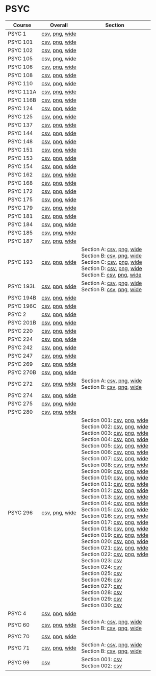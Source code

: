 # PSYC

| Course | Overall | Section |
| ------ | ------- | ------- |
| PSYC 1 | [csv](https://github.com/UCSD-Historical-Enrollment-Data/2025Winter/blob/main/overall/PSYC%201.csv), [png](https://raw.githubusercontent.com/UCSD-Historical-Enrollment-Data/2025Winter/main/plot_overall/PSYC%201.png), [wide](https://raw.githubusercontent.com/UCSD-Historical-Enrollment-Data/2025Winter/main/plot_overall_wide/PSYC%201.png) |  |
| PSYC 101 | [csv](https://github.com/UCSD-Historical-Enrollment-Data/2025Winter/blob/main/overall/PSYC%20101.csv), [png](https://raw.githubusercontent.com/UCSD-Historical-Enrollment-Data/2025Winter/main/plot_overall/PSYC%20101.png), [wide](https://raw.githubusercontent.com/UCSD-Historical-Enrollment-Data/2025Winter/main/plot_overall_wide/PSYC%20101.png) |  |
| PSYC 102 | [csv](https://github.com/UCSD-Historical-Enrollment-Data/2025Winter/blob/main/overall/PSYC%20102.csv), [png](https://raw.githubusercontent.com/UCSD-Historical-Enrollment-Data/2025Winter/main/plot_overall/PSYC%20102.png), [wide](https://raw.githubusercontent.com/UCSD-Historical-Enrollment-Data/2025Winter/main/plot_overall_wide/PSYC%20102.png) |  |
| PSYC 105 | [csv](https://github.com/UCSD-Historical-Enrollment-Data/2025Winter/blob/main/overall/PSYC%20105.csv), [png](https://raw.githubusercontent.com/UCSD-Historical-Enrollment-Data/2025Winter/main/plot_overall/PSYC%20105.png), [wide](https://raw.githubusercontent.com/UCSD-Historical-Enrollment-Data/2025Winter/main/plot_overall_wide/PSYC%20105.png) |  |
| PSYC 106 | [csv](https://github.com/UCSD-Historical-Enrollment-Data/2025Winter/blob/main/overall/PSYC%20106.csv), [png](https://raw.githubusercontent.com/UCSD-Historical-Enrollment-Data/2025Winter/main/plot_overall/PSYC%20106.png), [wide](https://raw.githubusercontent.com/UCSD-Historical-Enrollment-Data/2025Winter/main/plot_overall_wide/PSYC%20106.png) |  |
| PSYC 108 | [csv](https://github.com/UCSD-Historical-Enrollment-Data/2025Winter/blob/main/overall/PSYC%20108.csv), [png](https://raw.githubusercontent.com/UCSD-Historical-Enrollment-Data/2025Winter/main/plot_overall/PSYC%20108.png), [wide](https://raw.githubusercontent.com/UCSD-Historical-Enrollment-Data/2025Winter/main/plot_overall_wide/PSYC%20108.png) |  |
| PSYC 110 | [csv](https://github.com/UCSD-Historical-Enrollment-Data/2025Winter/blob/main/overall/PSYC%20110.csv), [png](https://raw.githubusercontent.com/UCSD-Historical-Enrollment-Data/2025Winter/main/plot_overall/PSYC%20110.png), [wide](https://raw.githubusercontent.com/UCSD-Historical-Enrollment-Data/2025Winter/main/plot_overall_wide/PSYC%20110.png) |  |
| PSYC 111A | [csv](https://github.com/UCSD-Historical-Enrollment-Data/2025Winter/blob/main/overall/PSYC%20111A.csv), [png](https://raw.githubusercontent.com/UCSD-Historical-Enrollment-Data/2025Winter/main/plot_overall/PSYC%20111A.png), [wide](https://raw.githubusercontent.com/UCSD-Historical-Enrollment-Data/2025Winter/main/plot_overall_wide/PSYC%20111A.png) |  |
| PSYC 116B | [csv](https://github.com/UCSD-Historical-Enrollment-Data/2025Winter/blob/main/overall/PSYC%20116B.csv), [png](https://raw.githubusercontent.com/UCSD-Historical-Enrollment-Data/2025Winter/main/plot_overall/PSYC%20116B.png), [wide](https://raw.githubusercontent.com/UCSD-Historical-Enrollment-Data/2025Winter/main/plot_overall_wide/PSYC%20116B.png) |  |
| PSYC 124 | [csv](https://github.com/UCSD-Historical-Enrollment-Data/2025Winter/blob/main/overall/PSYC%20124.csv), [png](https://raw.githubusercontent.com/UCSD-Historical-Enrollment-Data/2025Winter/main/plot_overall/PSYC%20124.png), [wide](https://raw.githubusercontent.com/UCSD-Historical-Enrollment-Data/2025Winter/main/plot_overall_wide/PSYC%20124.png) |  |
| PSYC 125 | [csv](https://github.com/UCSD-Historical-Enrollment-Data/2025Winter/blob/main/overall/PSYC%20125.csv), [png](https://raw.githubusercontent.com/UCSD-Historical-Enrollment-Data/2025Winter/main/plot_overall/PSYC%20125.png), [wide](https://raw.githubusercontent.com/UCSD-Historical-Enrollment-Data/2025Winter/main/plot_overall_wide/PSYC%20125.png) |  |
| PSYC 137 | [csv](https://github.com/UCSD-Historical-Enrollment-Data/2025Winter/blob/main/overall/PSYC%20137.csv), [png](https://raw.githubusercontent.com/UCSD-Historical-Enrollment-Data/2025Winter/main/plot_overall/PSYC%20137.png), [wide](https://raw.githubusercontent.com/UCSD-Historical-Enrollment-Data/2025Winter/main/plot_overall_wide/PSYC%20137.png) |  |
| PSYC 144 | [csv](https://github.com/UCSD-Historical-Enrollment-Data/2025Winter/blob/main/overall/PSYC%20144.csv), [png](https://raw.githubusercontent.com/UCSD-Historical-Enrollment-Data/2025Winter/main/plot_overall/PSYC%20144.png), [wide](https://raw.githubusercontent.com/UCSD-Historical-Enrollment-Data/2025Winter/main/plot_overall_wide/PSYC%20144.png) |  |
| PSYC 148 | [csv](https://github.com/UCSD-Historical-Enrollment-Data/2025Winter/blob/main/overall/PSYC%20148.csv), [png](https://raw.githubusercontent.com/UCSD-Historical-Enrollment-Data/2025Winter/main/plot_overall/PSYC%20148.png), [wide](https://raw.githubusercontent.com/UCSD-Historical-Enrollment-Data/2025Winter/main/plot_overall_wide/PSYC%20148.png) |  |
| PSYC 151 | [csv](https://github.com/UCSD-Historical-Enrollment-Data/2025Winter/blob/main/overall/PSYC%20151.csv), [png](https://raw.githubusercontent.com/UCSD-Historical-Enrollment-Data/2025Winter/main/plot_overall/PSYC%20151.png), [wide](https://raw.githubusercontent.com/UCSD-Historical-Enrollment-Data/2025Winter/main/plot_overall_wide/PSYC%20151.png) |  |
| PSYC 153 | [csv](https://github.com/UCSD-Historical-Enrollment-Data/2025Winter/blob/main/overall/PSYC%20153.csv), [png](https://raw.githubusercontent.com/UCSD-Historical-Enrollment-Data/2025Winter/main/plot_overall/PSYC%20153.png), [wide](https://raw.githubusercontent.com/UCSD-Historical-Enrollment-Data/2025Winter/main/plot_overall_wide/PSYC%20153.png) |  |
| PSYC 154 | [csv](https://github.com/UCSD-Historical-Enrollment-Data/2025Winter/blob/main/overall/PSYC%20154.csv), [png](https://raw.githubusercontent.com/UCSD-Historical-Enrollment-Data/2025Winter/main/plot_overall/PSYC%20154.png), [wide](https://raw.githubusercontent.com/UCSD-Historical-Enrollment-Data/2025Winter/main/plot_overall_wide/PSYC%20154.png) |  |
| PSYC 162 | [csv](https://github.com/UCSD-Historical-Enrollment-Data/2025Winter/blob/main/overall/PSYC%20162.csv), [png](https://raw.githubusercontent.com/UCSD-Historical-Enrollment-Data/2025Winter/main/plot_overall/PSYC%20162.png), [wide](https://raw.githubusercontent.com/UCSD-Historical-Enrollment-Data/2025Winter/main/plot_overall_wide/PSYC%20162.png) |  |
| PSYC 168 | [csv](https://github.com/UCSD-Historical-Enrollment-Data/2025Winter/blob/main/overall/PSYC%20168.csv), [png](https://raw.githubusercontent.com/UCSD-Historical-Enrollment-Data/2025Winter/main/plot_overall/PSYC%20168.png), [wide](https://raw.githubusercontent.com/UCSD-Historical-Enrollment-Data/2025Winter/main/plot_overall_wide/PSYC%20168.png) |  |
| PSYC 172 | [csv](https://github.com/UCSD-Historical-Enrollment-Data/2025Winter/blob/main/overall/PSYC%20172.csv), [png](https://raw.githubusercontent.com/UCSD-Historical-Enrollment-Data/2025Winter/main/plot_overall/PSYC%20172.png), [wide](https://raw.githubusercontent.com/UCSD-Historical-Enrollment-Data/2025Winter/main/plot_overall_wide/PSYC%20172.png) |  |
| PSYC 175 | [csv](https://github.com/UCSD-Historical-Enrollment-Data/2025Winter/blob/main/overall/PSYC%20175.csv), [png](https://raw.githubusercontent.com/UCSD-Historical-Enrollment-Data/2025Winter/main/plot_overall/PSYC%20175.png), [wide](https://raw.githubusercontent.com/UCSD-Historical-Enrollment-Data/2025Winter/main/plot_overall_wide/PSYC%20175.png) |  |
| PSYC 179 | [csv](https://github.com/UCSD-Historical-Enrollment-Data/2025Winter/blob/main/overall/PSYC%20179.csv), [png](https://raw.githubusercontent.com/UCSD-Historical-Enrollment-Data/2025Winter/main/plot_overall/PSYC%20179.png), [wide](https://raw.githubusercontent.com/UCSD-Historical-Enrollment-Data/2025Winter/main/plot_overall_wide/PSYC%20179.png) |  |
| PSYC 181 | [csv](https://github.com/UCSD-Historical-Enrollment-Data/2025Winter/blob/main/overall/PSYC%20181.csv), [png](https://raw.githubusercontent.com/UCSD-Historical-Enrollment-Data/2025Winter/main/plot_overall/PSYC%20181.png), [wide](https://raw.githubusercontent.com/UCSD-Historical-Enrollment-Data/2025Winter/main/plot_overall_wide/PSYC%20181.png) |  |
| PSYC 184 | [csv](https://github.com/UCSD-Historical-Enrollment-Data/2025Winter/blob/main/overall/PSYC%20184.csv), [png](https://raw.githubusercontent.com/UCSD-Historical-Enrollment-Data/2025Winter/main/plot_overall/PSYC%20184.png), [wide](https://raw.githubusercontent.com/UCSD-Historical-Enrollment-Data/2025Winter/main/plot_overall_wide/PSYC%20184.png) |  |
| PSYC 185 | [csv](https://github.com/UCSD-Historical-Enrollment-Data/2025Winter/blob/main/overall/PSYC%20185.csv), [png](https://raw.githubusercontent.com/UCSD-Historical-Enrollment-Data/2025Winter/main/plot_overall/PSYC%20185.png), [wide](https://raw.githubusercontent.com/UCSD-Historical-Enrollment-Data/2025Winter/main/plot_overall_wide/PSYC%20185.png) |  |
| PSYC 187 | [csv](https://github.com/UCSD-Historical-Enrollment-Data/2025Winter/blob/main/overall/PSYC%20187.csv), [png](https://raw.githubusercontent.com/UCSD-Historical-Enrollment-Data/2025Winter/main/plot_overall/PSYC%20187.png), [wide](https://raw.githubusercontent.com/UCSD-Historical-Enrollment-Data/2025Winter/main/plot_overall_wide/PSYC%20187.png) |  |
| PSYC 193 | [csv](https://github.com/UCSD-Historical-Enrollment-Data/2025Winter/blob/main/overall/PSYC%20193.csv), [png](https://raw.githubusercontent.com/UCSD-Historical-Enrollment-Data/2025Winter/main/plot_overall/PSYC%20193.png), [wide](https://raw.githubusercontent.com/UCSD-Historical-Enrollment-Data/2025Winter/main/plot_overall_wide/PSYC%20193.png) | Section A: [csv](https://github.com/UCSD-Historical-Enrollment-Data/2025Winter/blob/main/section/PSYC%20193_A.csv), [png](https://raw.githubusercontent.com/UCSD-Historical-Enrollment-Data/2025Winter/main/plot_section/PSYC%20193_A.png), [wide](https://raw.githubusercontent.com/UCSD-Historical-Enrollment-Data/2025Winter/main/plot_section_wide/PSYC%20193_A.png)<br>Section B: [csv](https://github.com/UCSD-Historical-Enrollment-Data/2025Winter/blob/main/section/PSYC%20193_B.csv), [png](https://raw.githubusercontent.com/UCSD-Historical-Enrollment-Data/2025Winter/main/plot_section/PSYC%20193_B.png), [wide](https://raw.githubusercontent.com/UCSD-Historical-Enrollment-Data/2025Winter/main/plot_section_wide/PSYC%20193_B.png)<br>Section C: [csv](https://github.com/UCSD-Historical-Enrollment-Data/2025Winter/blob/main/section/PSYC%20193_C.csv), [png](https://raw.githubusercontent.com/UCSD-Historical-Enrollment-Data/2025Winter/main/plot_section/PSYC%20193_C.png), [wide](https://raw.githubusercontent.com/UCSD-Historical-Enrollment-Data/2025Winter/main/plot_section_wide/PSYC%20193_C.png)<br>Section D: [csv](https://github.com/UCSD-Historical-Enrollment-Data/2025Winter/blob/main/section/PSYC%20193_D.csv), [png](https://raw.githubusercontent.com/UCSD-Historical-Enrollment-Data/2025Winter/main/plot_section/PSYC%20193_D.png), [wide](https://raw.githubusercontent.com/UCSD-Historical-Enrollment-Data/2025Winter/main/plot_section_wide/PSYC%20193_D.png)<br>Section E: [csv](https://github.com/UCSD-Historical-Enrollment-Data/2025Winter/blob/main/section/PSYC%20193_E.csv), [png](https://raw.githubusercontent.com/UCSD-Historical-Enrollment-Data/2025Winter/main/plot_section/PSYC%20193_E.png), [wide](https://raw.githubusercontent.com/UCSD-Historical-Enrollment-Data/2025Winter/main/plot_section_wide/PSYC%20193_E.png) |
| PSYC 193L | [csv](https://github.com/UCSD-Historical-Enrollment-Data/2025Winter/blob/main/overall/PSYC%20193L.csv), [png](https://raw.githubusercontent.com/UCSD-Historical-Enrollment-Data/2025Winter/main/plot_overall/PSYC%20193L.png), [wide](https://raw.githubusercontent.com/UCSD-Historical-Enrollment-Data/2025Winter/main/plot_overall_wide/PSYC%20193L.png) | Section A: [csv](https://github.com/UCSD-Historical-Enrollment-Data/2025Winter/blob/main/section/PSYC%20193L_A.csv), [png](https://raw.githubusercontent.com/UCSD-Historical-Enrollment-Data/2025Winter/main/plot_section/PSYC%20193L_A.png), [wide](https://raw.githubusercontent.com/UCSD-Historical-Enrollment-Data/2025Winter/main/plot_section_wide/PSYC%20193L_A.png)<br>Section B: [csv](https://github.com/UCSD-Historical-Enrollment-Data/2025Winter/blob/main/section/PSYC%20193L_B.csv), [png](https://raw.githubusercontent.com/UCSD-Historical-Enrollment-Data/2025Winter/main/plot_section/PSYC%20193L_B.png), [wide](https://raw.githubusercontent.com/UCSD-Historical-Enrollment-Data/2025Winter/main/plot_section_wide/PSYC%20193L_B.png) |
| PSYC 194B | [csv](https://github.com/UCSD-Historical-Enrollment-Data/2025Winter/blob/main/overall/PSYC%20194B.csv), [png](https://raw.githubusercontent.com/UCSD-Historical-Enrollment-Data/2025Winter/main/plot_overall/PSYC%20194B.png), [wide](https://raw.githubusercontent.com/UCSD-Historical-Enrollment-Data/2025Winter/main/plot_overall_wide/PSYC%20194B.png) |  |
| PSYC 196C | [csv](https://github.com/UCSD-Historical-Enrollment-Data/2025Winter/blob/main/overall/PSYC%20196C.csv), [png](https://raw.githubusercontent.com/UCSD-Historical-Enrollment-Data/2025Winter/main/plot_overall/PSYC%20196C.png), [wide](https://raw.githubusercontent.com/UCSD-Historical-Enrollment-Data/2025Winter/main/plot_overall_wide/PSYC%20196C.png) |  |
| PSYC 2 | [csv](https://github.com/UCSD-Historical-Enrollment-Data/2025Winter/blob/main/overall/PSYC%202.csv), [png](https://raw.githubusercontent.com/UCSD-Historical-Enrollment-Data/2025Winter/main/plot_overall/PSYC%202.png), [wide](https://raw.githubusercontent.com/UCSD-Historical-Enrollment-Data/2025Winter/main/plot_overall_wide/PSYC%202.png) |  |
| PSYC 201B | [csv](https://github.com/UCSD-Historical-Enrollment-Data/2025Winter/blob/main/overall/PSYC%20201B.csv), [png](https://raw.githubusercontent.com/UCSD-Historical-Enrollment-Data/2025Winter/main/plot_overall/PSYC%20201B.png), [wide](https://raw.githubusercontent.com/UCSD-Historical-Enrollment-Data/2025Winter/main/plot_overall_wide/PSYC%20201B.png) |  |
| PSYC 220 | [csv](https://github.com/UCSD-Historical-Enrollment-Data/2025Winter/blob/main/overall/PSYC%20220.csv), [png](https://raw.githubusercontent.com/UCSD-Historical-Enrollment-Data/2025Winter/main/plot_overall/PSYC%20220.png), [wide](https://raw.githubusercontent.com/UCSD-Historical-Enrollment-Data/2025Winter/main/plot_overall_wide/PSYC%20220.png) |  |
| PSYC 224 | [csv](https://github.com/UCSD-Historical-Enrollment-Data/2025Winter/blob/main/overall/PSYC%20224.csv), [png](https://raw.githubusercontent.com/UCSD-Historical-Enrollment-Data/2025Winter/main/plot_overall/PSYC%20224.png), [wide](https://raw.githubusercontent.com/UCSD-Historical-Enrollment-Data/2025Winter/main/plot_overall_wide/PSYC%20224.png) |  |
| PSYC 242 | [csv](https://github.com/UCSD-Historical-Enrollment-Data/2025Winter/blob/main/overall/PSYC%20242.csv), [png](https://raw.githubusercontent.com/UCSD-Historical-Enrollment-Data/2025Winter/main/plot_overall/PSYC%20242.png), [wide](https://raw.githubusercontent.com/UCSD-Historical-Enrollment-Data/2025Winter/main/plot_overall_wide/PSYC%20242.png) |  |
| PSYC 247 | [csv](https://github.com/UCSD-Historical-Enrollment-Data/2025Winter/blob/main/overall/PSYC%20247.csv), [png](https://raw.githubusercontent.com/UCSD-Historical-Enrollment-Data/2025Winter/main/plot_overall/PSYC%20247.png), [wide](https://raw.githubusercontent.com/UCSD-Historical-Enrollment-Data/2025Winter/main/plot_overall_wide/PSYC%20247.png) |  |
| PSYC 269 | [csv](https://github.com/UCSD-Historical-Enrollment-Data/2025Winter/blob/main/overall/PSYC%20269.csv), [png](https://raw.githubusercontent.com/UCSD-Historical-Enrollment-Data/2025Winter/main/plot_overall/PSYC%20269.png), [wide](https://raw.githubusercontent.com/UCSD-Historical-Enrollment-Data/2025Winter/main/plot_overall_wide/PSYC%20269.png) |  |
| PSYC 270B | [csv](https://github.com/UCSD-Historical-Enrollment-Data/2025Winter/blob/main/overall/PSYC%20270B.csv), [png](https://raw.githubusercontent.com/UCSD-Historical-Enrollment-Data/2025Winter/main/plot_overall/PSYC%20270B.png), [wide](https://raw.githubusercontent.com/UCSD-Historical-Enrollment-Data/2025Winter/main/plot_overall_wide/PSYC%20270B.png) |  |
| PSYC 272 | [csv](https://github.com/UCSD-Historical-Enrollment-Data/2025Winter/blob/main/overall/PSYC%20272.csv), [png](https://raw.githubusercontent.com/UCSD-Historical-Enrollment-Data/2025Winter/main/plot_overall/PSYC%20272.png), [wide](https://raw.githubusercontent.com/UCSD-Historical-Enrollment-Data/2025Winter/main/plot_overall_wide/PSYC%20272.png) | Section A: [csv](https://github.com/UCSD-Historical-Enrollment-Data/2025Winter/blob/main/section/PSYC%20272_A.csv), [png](https://raw.githubusercontent.com/UCSD-Historical-Enrollment-Data/2025Winter/main/plot_section/PSYC%20272_A.png), [wide](https://raw.githubusercontent.com/UCSD-Historical-Enrollment-Data/2025Winter/main/plot_section_wide/PSYC%20272_A.png)<br>Section B: [csv](https://github.com/UCSD-Historical-Enrollment-Data/2025Winter/blob/main/section/PSYC%20272_B.csv), [png](https://raw.githubusercontent.com/UCSD-Historical-Enrollment-Data/2025Winter/main/plot_section/PSYC%20272_B.png), [wide](https://raw.githubusercontent.com/UCSD-Historical-Enrollment-Data/2025Winter/main/plot_section_wide/PSYC%20272_B.png) |
| PSYC 274 | [csv](https://github.com/UCSD-Historical-Enrollment-Data/2025Winter/blob/main/overall/PSYC%20274.csv), [png](https://raw.githubusercontent.com/UCSD-Historical-Enrollment-Data/2025Winter/main/plot_overall/PSYC%20274.png), [wide](https://raw.githubusercontent.com/UCSD-Historical-Enrollment-Data/2025Winter/main/plot_overall_wide/PSYC%20274.png) |  |
| PSYC 275 | [csv](https://github.com/UCSD-Historical-Enrollment-Data/2025Winter/blob/main/overall/PSYC%20275.csv), [png](https://raw.githubusercontent.com/UCSD-Historical-Enrollment-Data/2025Winter/main/plot_overall/PSYC%20275.png), [wide](https://raw.githubusercontent.com/UCSD-Historical-Enrollment-Data/2025Winter/main/plot_overall_wide/PSYC%20275.png) |  |
| PSYC 280 | [csv](https://github.com/UCSD-Historical-Enrollment-Data/2025Winter/blob/main/overall/PSYC%20280.csv), [png](https://raw.githubusercontent.com/UCSD-Historical-Enrollment-Data/2025Winter/main/plot_overall/PSYC%20280.png), [wide](https://raw.githubusercontent.com/UCSD-Historical-Enrollment-Data/2025Winter/main/plot_overall_wide/PSYC%20280.png) |  |
| PSYC 296 | [csv](https://github.com/UCSD-Historical-Enrollment-Data/2025Winter/blob/main/overall/PSYC%20296.csv), [png](https://raw.githubusercontent.com/UCSD-Historical-Enrollment-Data/2025Winter/main/plot_overall/PSYC%20296.png), [wide](https://raw.githubusercontent.com/UCSD-Historical-Enrollment-Data/2025Winter/main/plot_overall_wide/PSYC%20296.png) | Section 001: [csv](https://github.com/UCSD-Historical-Enrollment-Data/2025Winter/blob/main/section/PSYC%20296_001.csv), [png](https://raw.githubusercontent.com/UCSD-Historical-Enrollment-Data/2025Winter/main/plot_section/PSYC%20296_001.png), [wide](https://raw.githubusercontent.com/UCSD-Historical-Enrollment-Data/2025Winter/main/plot_section_wide/PSYC%20296_001.png)<br>Section 002: [csv](https://github.com/UCSD-Historical-Enrollment-Data/2025Winter/blob/main/section/PSYC%20296_002.csv), [png](https://raw.githubusercontent.com/UCSD-Historical-Enrollment-Data/2025Winter/main/plot_section/PSYC%20296_002.png), [wide](https://raw.githubusercontent.com/UCSD-Historical-Enrollment-Data/2025Winter/main/plot_section_wide/PSYC%20296_002.png)<br>Section 003: [csv](https://github.com/UCSD-Historical-Enrollment-Data/2025Winter/blob/main/section/PSYC%20296_003.csv), [png](https://raw.githubusercontent.com/UCSD-Historical-Enrollment-Data/2025Winter/main/plot_section/PSYC%20296_003.png), [wide](https://raw.githubusercontent.com/UCSD-Historical-Enrollment-Data/2025Winter/main/plot_section_wide/PSYC%20296_003.png)<br>Section 004: [csv](https://github.com/UCSD-Historical-Enrollment-Data/2025Winter/blob/main/section/PSYC%20296_004.csv), [png](https://raw.githubusercontent.com/UCSD-Historical-Enrollment-Data/2025Winter/main/plot_section/PSYC%20296_004.png), [wide](https://raw.githubusercontent.com/UCSD-Historical-Enrollment-Data/2025Winter/main/plot_section_wide/PSYC%20296_004.png)<br>Section 005: [csv](https://github.com/UCSD-Historical-Enrollment-Data/2025Winter/blob/main/section/PSYC%20296_005.csv), [png](https://raw.githubusercontent.com/UCSD-Historical-Enrollment-Data/2025Winter/main/plot_section/PSYC%20296_005.png), [wide](https://raw.githubusercontent.com/UCSD-Historical-Enrollment-Data/2025Winter/main/plot_section_wide/PSYC%20296_005.png)<br>Section 006: [csv](https://github.com/UCSD-Historical-Enrollment-Data/2025Winter/blob/main/section/PSYC%20296_006.csv), [png](https://raw.githubusercontent.com/UCSD-Historical-Enrollment-Data/2025Winter/main/plot_section/PSYC%20296_006.png), [wide](https://raw.githubusercontent.com/UCSD-Historical-Enrollment-Data/2025Winter/main/plot_section_wide/PSYC%20296_006.png)<br>Section 007: [csv](https://github.com/UCSD-Historical-Enrollment-Data/2025Winter/blob/main/section/PSYC%20296_007.csv), [png](https://raw.githubusercontent.com/UCSD-Historical-Enrollment-Data/2025Winter/main/plot_section/PSYC%20296_007.png), [wide](https://raw.githubusercontent.com/UCSD-Historical-Enrollment-Data/2025Winter/main/plot_section_wide/PSYC%20296_007.png)<br>Section 008: [csv](https://github.com/UCSD-Historical-Enrollment-Data/2025Winter/blob/main/section/PSYC%20296_008.csv), [png](https://raw.githubusercontent.com/UCSD-Historical-Enrollment-Data/2025Winter/main/plot_section/PSYC%20296_008.png), [wide](https://raw.githubusercontent.com/UCSD-Historical-Enrollment-Data/2025Winter/main/plot_section_wide/PSYC%20296_008.png)<br>Section 009: [csv](https://github.com/UCSD-Historical-Enrollment-Data/2025Winter/blob/main/section/PSYC%20296_009.csv), [png](https://raw.githubusercontent.com/UCSD-Historical-Enrollment-Data/2025Winter/main/plot_section/PSYC%20296_009.png), [wide](https://raw.githubusercontent.com/UCSD-Historical-Enrollment-Data/2025Winter/main/plot_section_wide/PSYC%20296_009.png)<br>Section 010: [csv](https://github.com/UCSD-Historical-Enrollment-Data/2025Winter/blob/main/section/PSYC%20296_010.csv), [png](https://raw.githubusercontent.com/UCSD-Historical-Enrollment-Data/2025Winter/main/plot_section/PSYC%20296_010.png), [wide](https://raw.githubusercontent.com/UCSD-Historical-Enrollment-Data/2025Winter/main/plot_section_wide/PSYC%20296_010.png)<br>Section 011: [csv](https://github.com/UCSD-Historical-Enrollment-Data/2025Winter/blob/main/section/PSYC%20296_011.csv), [png](https://raw.githubusercontent.com/UCSD-Historical-Enrollment-Data/2025Winter/main/plot_section/PSYC%20296_011.png), [wide](https://raw.githubusercontent.com/UCSD-Historical-Enrollment-Data/2025Winter/main/plot_section_wide/PSYC%20296_011.png)<br>Section 012: [csv](https://github.com/UCSD-Historical-Enrollment-Data/2025Winter/blob/main/section/PSYC%20296_012.csv), [png](https://raw.githubusercontent.com/UCSD-Historical-Enrollment-Data/2025Winter/main/plot_section/PSYC%20296_012.png), [wide](https://raw.githubusercontent.com/UCSD-Historical-Enrollment-Data/2025Winter/main/plot_section_wide/PSYC%20296_012.png)<br>Section 013: [csv](https://github.com/UCSD-Historical-Enrollment-Data/2025Winter/blob/main/section/PSYC%20296_013.csv), [png](https://raw.githubusercontent.com/UCSD-Historical-Enrollment-Data/2025Winter/main/plot_section/PSYC%20296_013.png), [wide](https://raw.githubusercontent.com/UCSD-Historical-Enrollment-Data/2025Winter/main/plot_section_wide/PSYC%20296_013.png)<br>Section 014: [csv](https://github.com/UCSD-Historical-Enrollment-Data/2025Winter/blob/main/section/PSYC%20296_014.csv), [png](https://raw.githubusercontent.com/UCSD-Historical-Enrollment-Data/2025Winter/main/plot_section/PSYC%20296_014.png), [wide](https://raw.githubusercontent.com/UCSD-Historical-Enrollment-Data/2025Winter/main/plot_section_wide/PSYC%20296_014.png)<br>Section 015: [csv](https://github.com/UCSD-Historical-Enrollment-Data/2025Winter/blob/main/section/PSYC%20296_015.csv), [png](https://raw.githubusercontent.com/UCSD-Historical-Enrollment-Data/2025Winter/main/plot_section/PSYC%20296_015.png), [wide](https://raw.githubusercontent.com/UCSD-Historical-Enrollment-Data/2025Winter/main/plot_section_wide/PSYC%20296_015.png)<br>Section 016: [csv](https://github.com/UCSD-Historical-Enrollment-Data/2025Winter/blob/main/section/PSYC%20296_016.csv), [png](https://raw.githubusercontent.com/UCSD-Historical-Enrollment-Data/2025Winter/main/plot_section/PSYC%20296_016.png), [wide](https://raw.githubusercontent.com/UCSD-Historical-Enrollment-Data/2025Winter/main/plot_section_wide/PSYC%20296_016.png)<br>Section 017: [csv](https://github.com/UCSD-Historical-Enrollment-Data/2025Winter/blob/main/section/PSYC%20296_017.csv), [png](https://raw.githubusercontent.com/UCSD-Historical-Enrollment-Data/2025Winter/main/plot_section/PSYC%20296_017.png), [wide](https://raw.githubusercontent.com/UCSD-Historical-Enrollment-Data/2025Winter/main/plot_section_wide/PSYC%20296_017.png)<br>Section 018: [csv](https://github.com/UCSD-Historical-Enrollment-Data/2025Winter/blob/main/section/PSYC%20296_018.csv), [png](https://raw.githubusercontent.com/UCSD-Historical-Enrollment-Data/2025Winter/main/plot_section/PSYC%20296_018.png), [wide](https://raw.githubusercontent.com/UCSD-Historical-Enrollment-Data/2025Winter/main/plot_section_wide/PSYC%20296_018.png)<br>Section 019: [csv](https://github.com/UCSD-Historical-Enrollment-Data/2025Winter/blob/main/section/PSYC%20296_019.csv), [png](https://raw.githubusercontent.com/UCSD-Historical-Enrollment-Data/2025Winter/main/plot_section/PSYC%20296_019.png), [wide](https://raw.githubusercontent.com/UCSD-Historical-Enrollment-Data/2025Winter/main/plot_section_wide/PSYC%20296_019.png)<br>Section 020: [csv](https://github.com/UCSD-Historical-Enrollment-Data/2025Winter/blob/main/section/PSYC%20296_020.csv), [png](https://raw.githubusercontent.com/UCSD-Historical-Enrollment-Data/2025Winter/main/plot_section/PSYC%20296_020.png), [wide](https://raw.githubusercontent.com/UCSD-Historical-Enrollment-Data/2025Winter/main/plot_section_wide/PSYC%20296_020.png)<br>Section 021: [csv](https://github.com/UCSD-Historical-Enrollment-Data/2025Winter/blob/main/section/PSYC%20296_021.csv), [png](https://raw.githubusercontent.com/UCSD-Historical-Enrollment-Data/2025Winter/main/plot_section/PSYC%20296_021.png), [wide](https://raw.githubusercontent.com/UCSD-Historical-Enrollment-Data/2025Winter/main/plot_section_wide/PSYC%20296_021.png)<br>Section 022: [csv](https://github.com/UCSD-Historical-Enrollment-Data/2025Winter/blob/main/section/PSYC%20296_022.csv), [png](https://raw.githubusercontent.com/UCSD-Historical-Enrollment-Data/2025Winter/main/plot_section/PSYC%20296_022.png), [wide](https://raw.githubusercontent.com/UCSD-Historical-Enrollment-Data/2025Winter/main/plot_section_wide/PSYC%20296_022.png)<br>Section 023: [csv](https://github.com/UCSD-Historical-Enrollment-Data/2025Winter/blob/main/section/PSYC%20296_023.csv)<br>Section 024: [csv](https://github.com/UCSD-Historical-Enrollment-Data/2025Winter/blob/main/section/PSYC%20296_024.csv)<br>Section 025: [csv](https://github.com/UCSD-Historical-Enrollment-Data/2025Winter/blob/main/section/PSYC%20296_025.csv)<br>Section 026: [csv](https://github.com/UCSD-Historical-Enrollment-Data/2025Winter/blob/main/section/PSYC%20296_026.csv)<br>Section 027: [csv](https://github.com/UCSD-Historical-Enrollment-Data/2025Winter/blob/main/section/PSYC%20296_027.csv)<br>Section 028: [csv](https://github.com/UCSD-Historical-Enrollment-Data/2025Winter/blob/main/section/PSYC%20296_028.csv)<br>Section 029: [csv](https://github.com/UCSD-Historical-Enrollment-Data/2025Winter/blob/main/section/PSYC%20296_029.csv)<br>Section 030: [csv](https://github.com/UCSD-Historical-Enrollment-Data/2025Winter/blob/main/section/PSYC%20296_030.csv) |
| PSYC 4 | [csv](https://github.com/UCSD-Historical-Enrollment-Data/2025Winter/blob/main/overall/PSYC%204.csv), [png](https://raw.githubusercontent.com/UCSD-Historical-Enrollment-Data/2025Winter/main/plot_overall/PSYC%204.png), [wide](https://raw.githubusercontent.com/UCSD-Historical-Enrollment-Data/2025Winter/main/plot_overall_wide/PSYC%204.png) |  |
| PSYC 60 | [csv](https://github.com/UCSD-Historical-Enrollment-Data/2025Winter/blob/main/overall/PSYC%2060.csv), [png](https://raw.githubusercontent.com/UCSD-Historical-Enrollment-Data/2025Winter/main/plot_overall/PSYC%2060.png), [wide](https://raw.githubusercontent.com/UCSD-Historical-Enrollment-Data/2025Winter/main/plot_overall_wide/PSYC%2060.png) | Section A: [csv](https://github.com/UCSD-Historical-Enrollment-Data/2025Winter/blob/main/section/PSYC%2060_A.csv), [png](https://raw.githubusercontent.com/UCSD-Historical-Enrollment-Data/2025Winter/main/plot_section/PSYC%2060_A.png), [wide](https://raw.githubusercontent.com/UCSD-Historical-Enrollment-Data/2025Winter/main/plot_section_wide/PSYC%2060_A.png)<br>Section B: [csv](https://github.com/UCSD-Historical-Enrollment-Data/2025Winter/blob/main/section/PSYC%2060_B.csv), [png](https://raw.githubusercontent.com/UCSD-Historical-Enrollment-Data/2025Winter/main/plot_section/PSYC%2060_B.png), [wide](https://raw.githubusercontent.com/UCSD-Historical-Enrollment-Data/2025Winter/main/plot_section_wide/PSYC%2060_B.png) |
| PSYC 70 | [csv](https://github.com/UCSD-Historical-Enrollment-Data/2025Winter/blob/main/overall/PSYC%2070.csv), [png](https://raw.githubusercontent.com/UCSD-Historical-Enrollment-Data/2025Winter/main/plot_overall/PSYC%2070.png), [wide](https://raw.githubusercontent.com/UCSD-Historical-Enrollment-Data/2025Winter/main/plot_overall_wide/PSYC%2070.png) |  |
| PSYC 71 | [csv](https://github.com/UCSD-Historical-Enrollment-Data/2025Winter/blob/main/overall/PSYC%2071.csv), [png](https://raw.githubusercontent.com/UCSD-Historical-Enrollment-Data/2025Winter/main/plot_overall/PSYC%2071.png), [wide](https://raw.githubusercontent.com/UCSD-Historical-Enrollment-Data/2025Winter/main/plot_overall_wide/PSYC%2071.png) | Section A: [csv](https://github.com/UCSD-Historical-Enrollment-Data/2025Winter/blob/main/section/PSYC%2071_A.csv), [png](https://raw.githubusercontent.com/UCSD-Historical-Enrollment-Data/2025Winter/main/plot_section/PSYC%2071_A.png), [wide](https://raw.githubusercontent.com/UCSD-Historical-Enrollment-Data/2025Winter/main/plot_section_wide/PSYC%2071_A.png)<br>Section B: [csv](https://github.com/UCSD-Historical-Enrollment-Data/2025Winter/blob/main/section/PSYC%2071_B.csv), [png](https://raw.githubusercontent.com/UCSD-Historical-Enrollment-Data/2025Winter/main/plot_section/PSYC%2071_B.png), [wide](https://raw.githubusercontent.com/UCSD-Historical-Enrollment-Data/2025Winter/main/plot_section_wide/PSYC%2071_B.png) |
| PSYC 99 | [csv](https://github.com/UCSD-Historical-Enrollment-Data/2025Winter/blob/main/overall/PSYC%2099.csv) | Section 001: [csv](https://github.com/UCSD-Historical-Enrollment-Data/2025Winter/blob/main/section/PSYC%2099_001.csv)<br>Section 002: [csv](https://github.com/UCSD-Historical-Enrollment-Data/2025Winter/blob/main/section/PSYC%2099_002.csv) |
